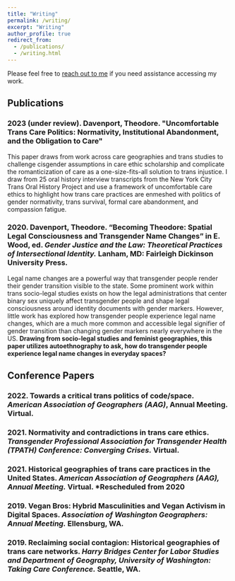 ```yaml
---
title: "Writing"
permalink: /writing/
excerpt: "Writing"
author_profile: true
redirect_from:
  - /publications/
  - /writing.html
---
```

Please feel free to [reach out to me](/contact) if you need assistance accessing my work.

## Publications
### 2023 (under review). Davenport, Theodore. "Uncomfortable Trans Care Politics: Normativity, Institutional Abandonment, and the Obligation to Care"
This paper draws from work across care geographies and trans studies to challenge cisgender assumptions in care ethic scholarship and complicate the romanticization of care as a one-size-fits-all solution to trans injustice. I draw from 25 oral history interview transcripts from the New York City Trans Oral History Project and use a framework of uncomfortable care ethics to highlight how trans care practices are enmeshed with politics of gender normativity, trans survival, formal care abandonment, and compassion fatigue.

### 2020. Davenport, Theodore. “Becoming Theodore: Spatial Legal Consciousness and Transgender Name Changes” in E. Wood, ed. _Gender Justice and the Law: Theoretical Practices of Intersectional Identity._ Lanham, MD: Fairleigh Dickinson University Press.
Legal name changes are a powerful way that transgender people render their gender transition visible to the state. Some prominent work within trans socio-legal studies exists on how the legal administrations that center binary sex uniquely affect transgender people and shape legal consciousness around identity documents with gender markers. However, little work has explored how transgender people experience legal name changes, which are a much more common and accessible legal signifier of gender transition than changing gender markers nearly everywhere in the US. <b>Drawing from socio-legal studies and feminist geographies, this paper utilizes autoethnography to ask, how do transgender people experience legal name changes in everyday spaces?</b>


## Conference Papers
### 2022. Towards a critical trans politics of code/space. _American Association of Geographers (AAG)_, Annual Meeting. Virtual.
### 2021. Normativity and contradictions in trans care ethics. _Transgender Professional Association for Transgender Health (TPATH) Conference: Converging Crises._ Virtual.
### 2021. Historical geographies of trans care practices in the United States. _American Association of Geographers (AAG), Annual Meeting._ Virtual. *Rescheduled from 2020
### 2019. Vegan Bros: Hybrid Masculinities and Vegan Activism in Digital Spaces. _Association of Washington Geographers: Annual Meeting._ Ellensburg, WA.
### 2019. Reclaiming social contagion: Historical geographies of trans care networks. _Harry Bridges Center for Labor Studies and Department of Geography, University of Washington: Taking Care Conference._ Seattle, WA.
